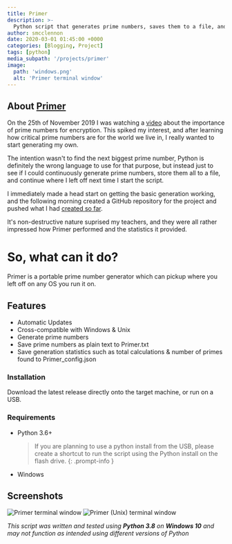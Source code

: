 ```yaml
---
title: Primer
description: >-
  Python script that generates prime numbers, saves them to a file, and allows you to continue from where you left off.
author: smcclennon
date: 2020-03-01 01:45:00 +0000
categories: [Blogging, Project]
tags: [python]
media_subpath: '/projects/primer'
image:
  path: 'windows.png'
  alt: 'Primer terminal window'
---
```


## About [Primer](https://github.com/smcclennon/Primer)

On the 25th of November 2019 I was watching a [video](https://youtu.be/VYech-c5Dic) about the importance of prime numbers for encryption. This spiked my interest, and after learning how critical prime numbers are for the world we live in, I really wanted to start generating my own.

The intention wasn't to find the next biggest prime number, Python is definitely the wrong language to use for that purpose, but instead just to see if I could continuously generate prime numbers, store them all to a file, and continue where I left off next time I start the script.

I immediately made a head start on getting the basic generation working, and the following morning created a GitHub repository for the project and pushed what I had [created so far](https://github.com/smcclennon/Primer/blob/2c5ffa0f089ce3b70c6637a449532903cf3d288a/Primer.py).

It's non-destructive nature suprised my teachers, and they were all rather impressed how Primer performed and the statistics it provided.

# So, what can it do?

Primer is a portable prime number generator which can pickup where you left off on any OS you run it on.

## Features

*   Automatic Updates
*   Cross-compatible with Windows & Unix
*   Generate prime numbers
*   Save prime numbers as plain text to Primer.txt
*   Save generation statistics such as total calculations & number of primes found to Primer\_config.json

### Installation

Download the latest release directly onto the target machine, or run on a USB.

### Requirements

*   Python 3.6+
    > If you are planning to use a python install from the USB, please create a shortcut to run the script using the Python install on the flash drive.
    {: .prompt-info }

*   Windows

## Screenshots

![Primer terminal window](windows.png)
![Primer (Unix) terminal window](unix.png)

_This script was written and tested using **Python 3.8** on **Windows 10** and may not function as intended using different versions of Python_